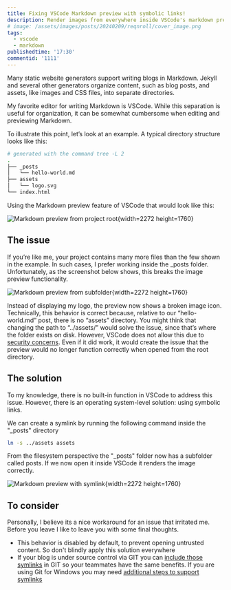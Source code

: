 ```yaml
---
title: Fixing VSCode Markdown preview with symbolic links!
description: Render images from everywhere inside VSCode's markdown preview
# image: /assets/images/posts/20240209/reqnroll/cover_image.png
tags:
  - vscode
  - markdown
publishedtime: '17:30'
commentid: '1111' 
---
```

Many static website generators support writing blogs in Markdown. Jekyll and several other generators organize content, such as blog posts, and assets, like images and CSS files, into separate directories.

My favorite editor for writing Markdown is VSCode. While this separation is useful for organization, it can be somewhat cumbersome when editing and previewing Markdown.

To illustrate this point, let’s look at an example. A typical directory structure looks like this:

```sh
# generated with the command tree -L 2
.
├── _posts
│   └── hello-world.md
├── assets
│   └── logo.svg
└── index.html
```

Using the Markdown preview feature of VSCode that would look like this:
<!-- code --profile "Blog" . -->
![Markdown preview from project root](/assets/images/posts/20240806/markdown-preview/001_RootPreview.png){width=2272 height=1760}

## The issue

If you’re like me, your project contains many more files than the few shown in the example. In such cases, I prefer working inside the _posts folder. Unfortunately, as the screenshot below shows, this breaks the image preview functionality.

![Markdown preview from subfolder](/assets/images/posts/20240806/markdown-preview/002_FolderPreview.png){width=2272 height=1760}

Instead of displaying my logo, the preview now shows a broken image icon. Technically, this behavior is correct because, relative to our “hello-world.md” post, there is no “assets” directory. You might think that changing the path to “../assets/” would solve the issue, since that’s where the folder exists on disk. However, VSCode does not allow this due to [security concerns](https://github.com/Microsoft/vscode/issues/64685#issuecomment-446414622). Even if it did work, it would create the issue that the preview would no longer function correctly when opened from the root directory.

## The solution

To my knowledge, there is no built-in function in VSCode to address this issue. However, there is an operating system-level solution: using symbolic links.

We can create a symlink by running the following command inside the "_posts" directory

```sh
ln -s ../assets assets
```

From the filesystem perspective the "_posts" folder now has a subfolder called posts. If we now open it inside VSCode it renders the image correctly.

![Markdown preview with symlink](/assets/images/posts/20240806/markdown-preview/003_SymlinkPreview.png){width=2272 height=1760}

## To consider

Personally, I believe its a nice workaround for an issue that irritated me.
Before you leave I like to leave you with some final thoughts.

- This behavior is disabled by default, to prevent opening untrusted content. So don't blindly apply this solution everywhere
- If your blog is under source control via GIT you can [include those symlinks](https://stackoverflow.com/questions/954560/how-does-git-handle-symbolic-links/18791647#18791647) in GIT so your teammates have the same benefits. If you are using Git for Windows you may need [additional steps to support symlinks](https://stackoverflow.com/questions/5917249/git-symbolic-links-in-windows/59761201#59761201)
